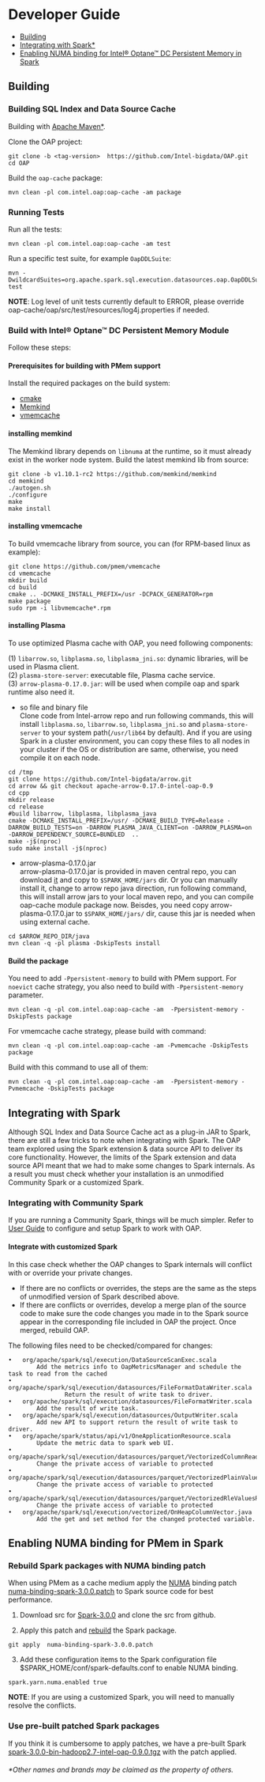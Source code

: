 # Developer Guide

* [Building](#Building)
* [Integrating with Spark\*](#integrating-with-spark)
* [Enabling NUMA binding for Intel® Optane™ DC Persistent Memory in Spark](#enabling-numa-binding-for-pmem-in-spark)

## Building

### Building SQL Index and  Data Source Cache 

Building with [Apache Maven\*](http://maven.apache.org/).

Clone the OAP project:

```
git clone -b <tag-version>  https://github.com/Intel-bigdata/OAP.git
cd OAP
```

Build the `oap-cache` package:

```
mvn clean -pl com.intel.oap:oap-cache -am package
```

### Running Tests

Run all the tests:
```
mvn clean -pl com.intel.oap:oap-cache -am test
```
Run a specific test suite, for example `OapDDLSuite`:
```
mvn -DwildcardSuites=org.apache.spark.sql.execution.datasources.oap.OapDDLSuite test
```
**NOTE**: Log level of unit tests currently default to ERROR, please override oap-cache/oap/src/test/resources/log4j.properties if needed.

### Build with Intel® Optane™ DC Persistent Memory Module

Follow these steps:

#### Prerequisites for building with PMem support

Install the required packages on the build system:

- [cmake](https://help.directadmin.com/item.php?id=494)
- [Memkind](https://github.com/memkind/memkind/tree/v1.10.1-rc2)
- [vmemcache](https://github.com/pmem/vmemcache)

#### installing memkind
 The Memkind library depends on `libnuma` at the runtime, so it must already exist in the worker node system. 
   Build the latest memkind lib from source:

```
git clone -b v1.10.1-rc2 https://github.com/memkind/memkind
cd memkind
./autogen.sh
./configure
make
make install
   ``` 
#### installing vmemcache

To build vmemcache library from source, you can (for RPM-based linux as example):
```
git clone https://github.com/pmem/vmemcache
cd vmemcache
mkdir build
cd build
cmake .. -DCMAKE_INSTALL_PREFIX=/usr -DCPACK_GENERATOR=rpm
make package
sudo rpm -i libvmemcache*.rpm
```
#### installing Plasma

To use optimized Plasma cache with OAP, you need following components:  

   (1) `libarrow.so`, `libplasma.so`, `libplasma_jni.so`: dynamic libraries, will be used in Plasma client.   
   (2) `plasma-store-server`: executable file, Plasma cache service.  
   (3) `arrow-plasma-0.17.0.jar`: will be used when compile oap and spark runtime also need it. 

- so file and binary file  
  Clone code from Intel-arrow repo and run following commands, this will install `libplasma.so`, `libarrow.so`, `libplasma_jni.so` and `plasma-store-server` to your system path(`/usr/lib64` by default). And if you are using Spark in a cluster environment, you can copy these files to all nodes in your cluster if the OS or distribution are same, otherwise, you need compile it on each node.
  
```
cd /tmp
git clone https://github.com/Intel-bigdata/arrow.git
cd arrow && git checkout apache-arrow-0.17.0-intel-oap-0.9
cd cpp
mkdir release
cd release
#build libarrow, libplasma, libplasma_java
cmake -DCMAKE_INSTALL_PREFIX=/usr/ -DCMAKE_BUILD_TYPE=Release -DARROW_BUILD_TESTS=on -DARROW_PLASMA_JAVA_CLIENT=on -DARROW_PLASMA=on -DARROW_DEPENDENCY_SOURCE=BUNDLED  ..
make -j$(nproc)
sudo make install -j$(nproc)
```

- arrow-plasma-0.17.0.jar  
   arrow-plasma-0.17.0.jar is provided in maven central repo, you can download [it](https://repo1.maven.org/maven2/com/intel/arrow/arrow-plasma/0.17.0/arrow-plasma-0.17.0.jar) and copy to `$SPARK_HOME/jars` dir.
   Or you can manually install it, change to arrow repo java direction, run following command, this will install arrow jars to your local maven repo, and you can compile oap-cache module package now. Beisdes, you need copy arrow-plasma-0.17.0.jar to `$SPARK_HOME/jars/` dir, cause this jar is needed when using external cache.
   
```
cd $ARROW_REPO_DIR/java
mvn clean -q -pl plasma -DskipTests install
```


#### Build the package
You need to add `-Ppersistent-memory` to build with PMem support. For `noevict` cache strategy, you also need to build with `-Ppersistent-memory` parameter.
```
mvn clean -q -pl com.intel.oap:oap-cache -am  -Ppersistent-memory -DskipTests package
```
For vmemcache cache strategy, please build with command:
```
mvn clean -q -pl com.intel.oap:oap-cache -am -Pvmemcache -DskipTests package
```
Build with this command to use all of them:
```
mvn clean -q -pl com.intel.oap:oap-cache -am  -Ppersistent-memory -Pvmemcache -DskipTests package
```

## Integrating with Spark

Although SQL Index and Data Source Cache act as a plug-in JAR to Spark, there are still a few tricks to note when integrating with Spark. The OAP team explored using the Spark extension & data source API to deliver its core functionality. However, the limits of the Spark extension and data source API meant that we had to make some changes to Spark internals. As a result you must check whether your installation is an unmodified Community Spark or a customized Spark.

### Integrating with Community Spark

If you are running a Community Spark, things will be much simpler. Refer to [User Guide](User-Guide.md) to configure and setup Spark to work with OAP.

#### Integrate with customized Spark

In this case check whether the OAP changes to Spark internals will conflict with or override your private changes. 

- If there are no conflicts or overrides, the steps are the same as the steps of unmodified version of Spark described above. 
- If there are conflicts or overrides, develop a merge plan of the source code to make sure the code changes you made in to the Spark source appear in the corresponding file included in OAP the project. Once merged, rebuild OAP.

The following files need to be checked/compared for changes:

```
•	org/apache/spark/sql/execution/DataSourceScanExec.scala   
		Add the metrics info to OapMetricsManager and schedule the task to read from the cached 
•	org/apache/spark/sql/execution/datasources/FileFormatDataWriter.scala
                Return the result of write task to driver.
•	org/apache/spark/sql/execution/datasources/FileFormatWriter.scala
		Add the result of write task. 
•	org/apache/spark/sql/execution/datasources/OutputWriter.scala  
		Add new API to support return the result of write task to driver.
•	org/apache/spark/status/api/v1/OneApplicationResource.scala    
		Update the metric data to spark web UI.
•	org/apache/spark/sql/execution/datasources/parquet/VectorizedColumnReader.java
		Change the private access of variable to protected
•	org/apache/spark/sql/execution/datasources/parquet/VectorizedPlainValuesReader.java
		Change the private access of variable to protected
•	org/apache/spark/sql/execution/datasources/parquet/VectorizedRleValuesReader.java
		Change the private access of variable to protected
•	org/apache/spark/sql/execution/vectorized/OnHeapColumnVector.java
		Add the get and set method for the changed protected variable.
```

## Enabling NUMA binding for PMem in Spark

### Rebuild Spark packages with NUMA binding patch 

When using PMem as a cache medium apply the [NUMA](https://www.kernel.org/doc/html/v4.18/vm/numa.html) binding patch [numa-binding-spark-3.0.0.patch](./numa-binding-spark-3.0.0.patch) to Spark source code for best performance.

1. Download src for [Spark-3.0.0](https://archive.apache.org/dist/spark/spark-3.0.0/spark-3.0.0.tgz) and clone the src from github.

2. Apply this patch and [rebuild](https://spark.apache.org/docs/latest/building-spark.html) the Spark package.

```
git apply  numa-binding-spark-3.0.0.patch
```

3. Add these configuration items to the Spark configuration file $SPARK_HOME/conf/spark-defaults.conf to enable NUMA binding.


```
spark.yarn.numa.enabled true 
```
**NOTE**: If you are using a customized Spark, you will need to manually resolve the conflicts.

### Use pre-built patched Spark packages 

If you think it is cumbersome to apply patches, we have a pre-built Spark [spark-3.0.0-bin-hadoop2.7-intel-oap-0.9.0.tgz](https://github.com/Intel-bigdata/spark/releases/download/v3.0.0-intel-oap-0.9.0/spark-3.0.0-bin-hadoop2.7-intel-oap-0.9.0.tgz) with the patch applied.

###### \*Other names and brands may be claimed as the property of others.

